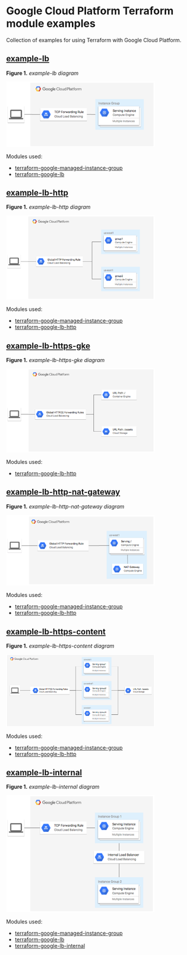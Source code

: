 Google Cloud Platform Terraform module examples
=====

Collection of examples for using Terraform with Google Cloud Platform.

## [example-lb](./example-lb)

**Figure 1.** *example-lb diagram*

<img src="./example-lb/diagram.png" width="400px"></img>

Modules used:

- [terraform-google-managed-instance-group](https://github.com/danisla/terraform-google-managed-instance-group)
- [terraform-google-lb](https://github.com/danisla/terraform-google-lb)

## [example-lb-http](./example-lb-http)

**Figure 1.** *example-lb-http diagram*

<img src="./example-lb-http/diagram.png" width="400px"></img>

Modules used:

- [terraform-google-managed-instance-group](https://github.com/danisla/terraform-google-managed-instance-group)
- [terraform-google-lb-http](https://github.com/danisla/terraform-google-lb-http)

## [example-lb-https-gke](./example-lb-https-gke)

**Figure 1.** *example-lb-https-gke diagram*

<img src="./example-lb-http-gke/diagram.png" width="400px"></img>

Modules used:

- [terraform-google-lb-http](https://github.com/danisla/terraform-google-lb-http)

## [example-lb-http-nat-gateway](./example-lb-http-nat-gateway)

**Figure 1.** *example-lb-http-nat-gateway diagram*

<img src="./example-lb-http-nat-gateway/diagram.png" width="400px"></img>

Modules used:

- [terraform-google-managed-instance-group](https://github.com/danisla/terraform-google-managed-instance-group)
- [terraform-google-lb-http](https://github.com/danisla/terraform-google-lb-http)

## [example-lb-https-content](./example-lb-https-content)

**Figure 1.** *example-lb-https-content diagram*

<img src="./example-lb-https-content/diagram.png" width="400px"></img>

Modules used:

- [terraform-google-managed-instance-group](https://github.com/danisla/terraform-google-managed-instance-group)
- [terraform-google-lb-http](https://github.com/danisla/terraform-google-lb-http)

## [example-lb-internal](./example-lb-internal)

**Figure 1.** *example-lb-internal diagram*

<img src="./example-lb-internal/diagram.png" width="400px"></img>

Modules used:

- [terraform-google-managed-instance-group](https://github.com/danisla/terraform-google-managed-instance-group)
- [terraform-google-lb](https://github.com/danisla/terraform-google-lb)
- [terraform-google-lb-internal](https://github.com/danisla/terraform-google-lb-internal)
